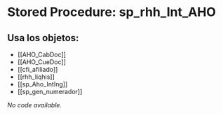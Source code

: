 # Stored Procedure: sp_rhh_Int_AHO

## Usa los objetos:
- [[AHO_CabDoc]]
- [[AHO_CueDoc]]
- [[cfi_afiliado]]
- [[rhh_liqhis]]
- [[sp_Aho_IntIng]]
- [[sp_gen_numerador]]

*No code available.*
